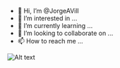 - 👋 Hi, I’m @JorgeAVill
- 👀 I’m interested in ...
- 🌱 I’m currently learning ...
- 💞️ I’m looking to collaborate on ...
- 📫 How to reach me ...


<img
  align="rigth"
  src="https://user-images.githubusercontent.com/32791438/177820033-237436ad-3af0-4e4d-8cb7-361edb356038.png"
  alt="Alt text"
  title="Optional title"
  style="display: inline-block; margin: 0 auto; max-width: 300px">
<!---
JorgeAVill/JorgeAVill is a ✨ special ✨ repository because its `README.md` (this file) appears on your GitHub profile.
You can click the Preview link to take a look at your changes.
--->

